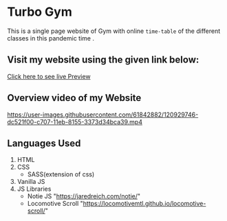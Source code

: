 # Turbo Gym


This is a single page website of Gym with online `time-table` of the different classes in this pandemic time .


## Visit my website using the given link below:

[Click here to see live Preview](https://gym-website-1331b.web.app/)


## **Overview video of my Website**


https://user-images.githubusercontent.com/61842882/120929746-dc521f00-c707-11eb-8155-3373d34bca39.mp4



## Languages Used

1. HTML 
2. CSS
   - SASS(extension of css)
3. Vanilla JS
4. JS Libraries
   - Notie JS "https://jaredreich.com/notie/"
   - Locomotive Scroll "https://locomotivemtl.github.io/locomotive-scroll/"
